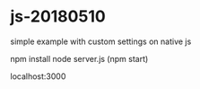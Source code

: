 # js-20180510


simple example with custom settings on native js

npm install
node server.js (npm start)

localhost:3000
